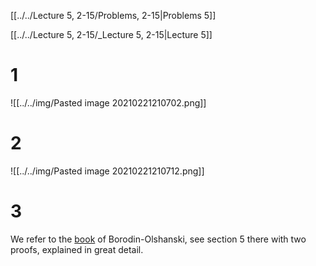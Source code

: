 [[../../Lecture 5, 2-15/Problems, 2-15|Problems 5]]

[[../../Lecture 5, 2-15/_Lecture 5, 2-15|Lecture 5]]

# 1

![[../../img/Pasted image 20210221210702.png]]

# 2
![[../../img/Pasted image 20210221210712.png]]


# 3

We refer to the [book](http://iitp.ru/upload/userpage/52/Book2016Feb26.pdf) of Borodin-Olshanski, see section 5 there with two proofs, explained in great detail.

